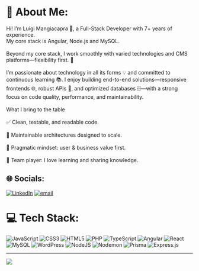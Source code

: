 # 💫 About Me:
Hi! I’m Luigi Mangiacapra 👋, a Full-Stack Developer with 7+ years of experience.<br>My core stack is Angular, Node.js and MySQL.<br><br>Beyond my core stack, I work smoothly with varied technologies and CMS platforms—flexibility first. 🚀<br><br>I’m passionate about technology in all its forms 💡 and committed to continuous learning 📚. I enjoy building end-to-end solutions—responsive frontends 🌐, robust APIs 🔗, and optimized databases 🗄️—with a strong focus on code quality, performance, and maintainability.<br><br>What I bring to the table<br><br>✅ Clean, testable, and readable code.<br><br>🧭 Maintainable architectures designed to scale.<br><br>🎯 Pragmatic mindset: user & business value first.<br><br>🤝 Team player: I love learning and sharing knowledge.


## 🌐 Socials:
[![LinkedIn](https://img.shields.io/badge/LinkedIn-%230077B5.svg?logo=linkedin&logoColor=white)](https://linkedin.com/in/luigi-mangiacapra) [![email](https://img.shields.io/badge/Email-D14836?logo=gmail&logoColor=white)](mailto:luiman@outlook.it) 

# 💻 Tech Stack:
![JavaScript](https://img.shields.io/badge/javascript-%23323330.svg?style=for-the-badge&logo=javascript&logoColor=%23F7DF1E) ![CSS3](https://img.shields.io/badge/css3-%231572B6.svg?style=for-the-badge&logo=css3&logoColor=white) ![HTML5](https://img.shields.io/badge/html5-%23E34F26.svg?style=for-the-badge&logo=html5&logoColor=white) ![PHP](https://img.shields.io/badge/php-%23777BB4.svg?style=for-the-badge&logo=php&logoColor=white) ![TypeScript](https://img.shields.io/badge/typescript-%23007ACC.svg?style=for-the-badge&logo=typescript&logoColor=white) ![Angular](https://img.shields.io/badge/angular-%23DD0031.svg?style=for-the-badge&logo=angular&logoColor=white) ![React](https://img.shields.io/badge/react-%2320232a.svg?style=for-the-badge&logo=react&logoColor=%2361DAFB) ![MySQL](https://img.shields.io/badge/mysql-4479A1.svg?style=for-the-badge&logo=mysql&logoColor=white) ![WordPress](https://img.shields.io/badge/WordPress-%23117AC9.svg?style=for-the-badge&logo=WordPress&logoColor=white) ![NodeJS](https://img.shields.io/badge/node.js-6DA55F?style=for-the-badge&logo=node.js&logoColor=white) ![Nodemon](https://img.shields.io/badge/NODEMON-%23323330.svg?style=for-the-badge&logo=nodemon&logoColor=%BBDEAD) ![Prisma](https://img.shields.io/badge/Prisma-3982CE?style=for-the-badge&logo=Prisma&logoColor=white) ![Express.js](https://img.shields.io/badge/express.js-%23404d59.svg?style=for-the-badge&logo=express&logoColor=%2361DAFB)

---
[![](https://visitcount.itsvg.in/api?id=LuigiMangiacapra97&icon=0&color=0)](https://visitcount.itsvg.in)

<!-- Proudly created with GPRM ( https://gprm.itsvg.in ) -->
